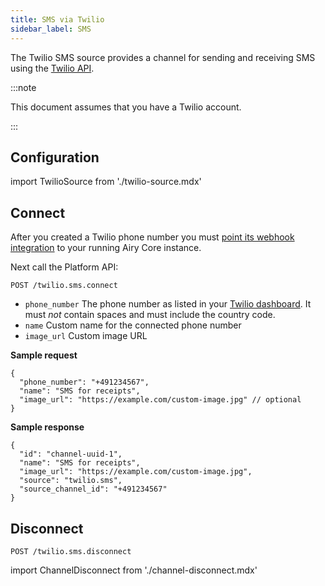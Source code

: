 ```yaml
---
title: SMS via Twilio
sidebar_label: SMS
---
```


The Twilio SMS source provides a channel for sending and receiving SMS using the
[Twilio API](https://www.twilio.com/).

:::note

This document assumes that you have a Twilio account.

:::

## Configuration

import TwilioSource from './twilio-source.mdx'

<TwilioSource />

## Connect

After you created a Twilio phone number you must [point its webhook
integration](https://www.twilio.com/docs/sms/tutorials/how-to-receive-and-reply-java#configure-your-webhook-url)
to your running Airy Core instance.

Next call the Platform API:

```
POST /twilio.sms.connect
```

- `phone_number` The phone number as listed in your [Twilio
  dashboard](https://www.twilio.com/console/phone-numbers/). It must _not_ contain
  spaces and must include the country code.
- `name` Custom name for the connected phone number
- `image_url` Custom image URL

**Sample request**

```json5
{
  "phone_number": "+491234567",
  "name": "SMS for receipts",
  "image_url": "https://example.com/custom-image.jpg" // optional
}
```

**Sample response**

```json5
{
  "id": "channel-uuid-1",
  "name": "SMS for receipts",
  "image_url": "https://example.com/custom-image.jpg",
  "source": "twilio.sms",
  "source_channel_id": "+491234567"
}
```

## Disconnect

```
POST /twilio.sms.disconnect
```

import ChannelDisconnect from './channel-disconnect.mdx'

<ChannelDisconnect />
